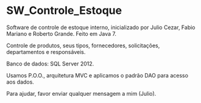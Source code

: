 # SW_Controle_Estoque
Software de controle de estoque interno, inicializado por Julio Cezar, Fabio Mariano e Roberto Grande. Feito em Java 7.

Controle de produtos, seus tipos, fornecedores, solicitações, departamentos e responsáveis.

Banco de dados: SQL Server 2012.

Usamos P.O.O., arquitetura MVC e aplicamos o padrão DAO para acesso aos dados.

Para ajudar, favor enviar qualquer mensagem a mim (Julio).
